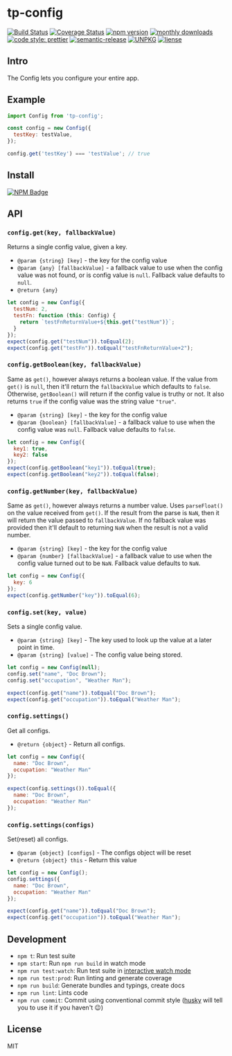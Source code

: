 # tp-config

[![Build Status](https://www.travis-ci.org/typescript-practice/config.svg?branch=master)](https://www.travis-ci.org/typescript-practice/config)
[![Coverage Status](https://coveralls.io/repos/github/typescript-practice/config/badge.svg?branch=master)](https://coveralls.io/github/typescript-practice/config?branch=master)
[![npm version](https://img.shields.io/npm/v/tp-config.svg?style=flat-square)](https://www.npmjs.com/package/tp-config)
[![monthly downloads](https://img.shields.io/npm/dm/tp-config.svg?style=flat-square)](https://www.npmjs.com/package/tp-config)
[![code style: prettier](https://img.shields.io/badge/code_style-prettier-ff69b4.svg?style=flat-square)](https://github.com/prettier/prettier)
[![semantic-release](https://img.shields.io/badge/%20%20%F0%9F%93%A6%F0%9F%9A%80-semantic--release-e10079.svg)](https://github.com/semantic-release/semantic-release)
[![UNPKG](https://img.shields.io/badge/unpkg.com--green.svg)](https://unpkg.com/tp-config@latest/dist/config.umd.js)
[![liense](https://img.shields.io/github/license/typescript-practice/config.svg)]()

## Intro

The Config lets you configure your entire app.

## Example

```js
import Config from 'tp-config';

const config = new Config({
  testKey: testValue,
});

config.get('testKey') === 'testValue'; // true
```

## Install

[![NPM Badge](https://nodei.co/npm/tp-config.png?downloads=true)](https://www.npmjs.com/package/tp-config)

## API

### ```config.get(key, fallbackValue)```
Returns a single config value, given a key. 

* `@param {string} [key]` - the key for the config value
* `@param {any} [fallbackValue]` - a fallback value to use when the config value was not found, or is config value is `null`. Fallback value defaults to `null`.
* `@return {any}` 

```js
let config = new Config({
  testNum: 2,
  testFn: function (this: Config) {
    return `testFnReturnValue+${this.get("testNum")}`;
  }
});
expect(config.get("testNum")).toEqual(2);
expect(config.get("testFn")).toEqual("testFnReturnValue+2");
```

### ```config.getBoolean(key, fallbackValue)```

Same as `get()`, however always returns a boolean value. If the value from `get()` is `null`, then it'll return the `fallbackValue` which defaults to `false`. Otherwise, `getBoolean()` will return  if the config value is truthy or not. It also returns `true` if the config value was the string value `"true"`.

* `@param {string} [key]` - the key for the config value
* `@param {boolean} [fallbackValue]` - a fallback value to use when the config value was `null`. Fallback value defaults to `false`.

```js
let config = new Config({
  key1: true,
  key2: false
});
expect(config.getBoolean("key1")).toEqual(true);
expect(config.getBoolean("key2")).toEqual(false);
```

### ```config.getNumber(key, fallbackValue)```

Same as `get()`, however always returns a number value. Uses `parseFloat()` on the value received from `get()`. If the result from the parse is `NaN`, then it will return the value passed to `fallbackValue`. If no fallback value was provided then it'll default to returning `NaN` when the result is not a valid number.

* `@param {string} [key]` - the key for the config value
* `@param {number} [fallbackValue]` - a fallback value to use when the config value turned out to be `NaN`. Fallback value defaults to `NaN`.

```js
let config = new Config({
  key: 6
});
expect(config.getNumber("key")).toEqual(6);
```

### ```config.set(key, value)```

Sets a single config value.

* `@param {string} [key]` - The key used to look up the value at a later point in time.
* `@param {string} [value]` - The config value being stored.

```js
let config = new Config(null);
config.set("name", "Doc Brown");
config.set("occupation", "Weather Man");

expect(config.get("name")).toEqual("Doc Brown");
expect(config.get("occupation")).toEqual("Weather Man");
```

### ```config.settings()```

Get  all configs.

* `@return {object}` - Return all configs.

```js
let config = new Config({
  name: "Doc Brown",
  occupation: "Weather Man"
});

expect(config.settings()).toEqual({
  name: "Doc Brown",
  occupation: "Weather Man"
});
```

### ```config.settings(configs)```

Set(reset) all configs.

* `@param {object} [configs]` - The configs object will be reset
* `@return {object} this` - Return this value

```js
let config = new Config();
config.settings({
  name: "Doc Brown",
  occupation: "Weather Man"
});

expect(config.get("name")).toEqual("Doc Brown");
expect(config.get("occupation")).toEqual("Weather Man");
```

## Development

 - `npm t`: Run test suite
 - `npm start`: Run `npm run build` in watch mode
 - `npm run test:watch`: Run test suite in [interactive watch mode](http://facebook.github.io/jest/docs/cli.html#watch)
 - `npm run test:prod`: Run linting and generate coverage
 - `npm run build`: Generate bundles and typings, create docs
 - `npm run lint`: Lints code
 - `npm run commit`: Commit using conventional commit style ([husky](https://github.com/typicode/husky) will tell you to use it if you haven't :wink:)


## License

MIT
